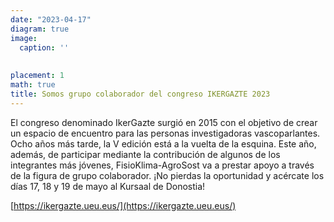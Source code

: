 ```yaml
---
date: "2023-04-17"
diagram: true
image:
  caption: ''
  
  
placement: 1
math: true
title: Somos grupo colaborador del congreso IKERGAZTE 2023
---
```


El congreso denominado IkerGazte surgió en 2015 con el objetivo de crear un espacio de encuentro para las personas investigadoras vascoparlantes. Ocho años más tarde, la V edición está a la vuelta de la esquina. Este año, además, de participar mediante la contribución de algunos de los integrantes más jóvenes, FisioKlima-AgroSost va a prestar apoyo a través de la figura de grupo colaborador. ¡No pierdas la oportunidad y acércate los días 17, 18 y 19 de mayo al Kursaal de Donostia!

[https://ikergazte.ueu.eus/](https://ikergazte.ueu.eus/)

